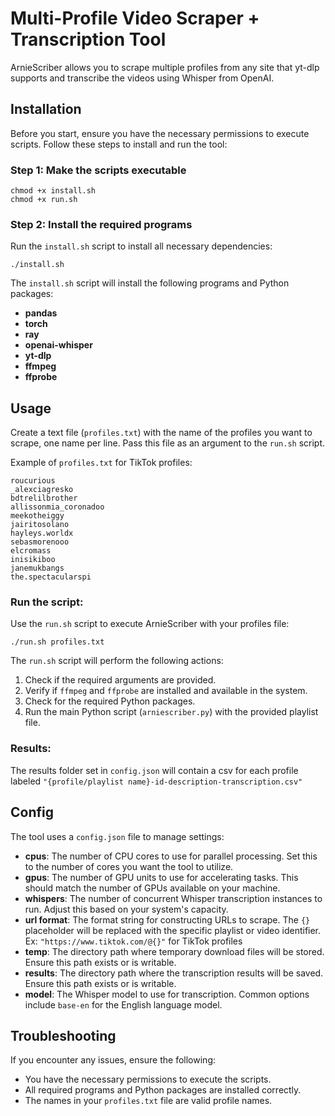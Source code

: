 # Multi-Profile Video Scraper + Transcription Tool

ArnieScriber allows you to scrape multiple profiles from any site that yt-dlp supports and transcribe the videos using Whisper from OpenAI.

## Installation

Before you start, ensure you have the necessary permissions to execute scripts. Follow these steps to install and run the tool:

### Step 1: Make the scripts executable

`chmod +x install.sh`<br />
`chmod +x run.sh` 

### Step 2: Install the required programs

Run the `install.sh` script to install all necessary dependencies:

`./install.sh` 

The `install.sh` script will install the following programs and Python packages:

-   **pandas**
-   **torch**
-   **ray**
-   **openai-whisper**
-   **yt-dlp**
-   **ffmpeg**
-   **ffprobe**


## Usage

Create a text file (`profiles.txt`) with the name of the profiles you want to scrape, one name per line. Pass this file as an argument to the `run.sh` script.

Example of `profiles.txt` for TikTok profiles:

`roucurious`<br />
`_alexciagresko`<br />
`bdtrelilbrother`<br />
`allissonmia_coronadoo`<br />
`meekotheiggy`<br />
`jairitosolano`<br />
`hayleys.worldx`<br />
`sebasmorenooo`<br />
`elcromass`<br />
`inisikiboo`<br />
`janemukbangs`<br />
`the.spectacularspi`<br />

### Run the script:
Use the `run.sh` script to execute ArnieScriber with your profiles file:

`./run.sh profiles.txt` 

The `run.sh` script will perform the following actions:

1.  Check if the required arguments are provided.
2.  Verify if `ffmpeg` and `ffprobe` are installed and available in the system.
3.  Check for the required Python packages.
4.  Run the main Python script (`arniescriber.py`) with the provided playlist file.

### Results:
The results folder set in `config.json` will contain a csv for each profile labeled `"{profile/playlist name}-id-description-transcription.csv"`

## Config
The tool uses a `config.json` file to manage settings:

-   **cpus**: The number of CPU cores to use for parallel processing. Set this to the number of cores you want the tool to utilize.
-   **gpus**: The number of GPU units to use for accelerating tasks. This should match the number of GPUs available on your machine.
-   **whispers**: The number of concurrent Whisper transcription instances to run. Adjust this based on your system's capacity.
-   **url format**: The format string for constructing URLs to scrape. The `{}` placeholder will be replaced with the specific playlist or video identifier. Ex: `"https://www.tiktok.com/@{}"` for TikTok profiles
-   **temp**: The directory path where temporary download files will be stored. Ensure this path exists or is writable.
-   **results**: The directory path where the transcription results will be saved. Ensure this path exists or is writable.
-   **model**: The Whisper model to use for transcription. Common options include `base-en` for the English language model.

## Troubleshooting

If you encounter any issues, ensure the following:

-   You have the necessary permissions to execute the scripts.
-   All required programs and Python packages are installed correctly.
-   The names in your `profiles.txt` file are valid profile names.
